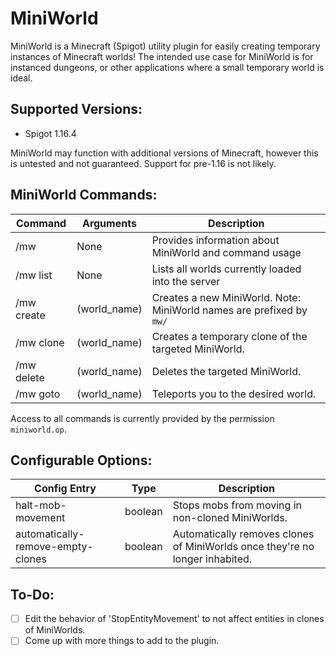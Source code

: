 # MiniWorld

MiniWorld is a Minecraft (Spigot) utility plugin for easily creating temporary instances of Minecraft worlds!
The intended use case for MiniWorld is for instanced dungeons, or other applications where a small temporary world is ideal.

## Supported Versions:
- Spigot 1.16.4

MiniWorld may function with additional versions of Minecraft, however this is untested and not guaranteed.
Support for pre-1.16 is not likely.

## MiniWorld Commands:

Command | Arguments | Description
------- | --------- | -----------
/mw | None | Provides information about MiniWorld and command usage
/mw list | None | Lists all worlds currently loaded into the server
/mw create | (world_name) | Creates a new MiniWorld. Note: MiniWorld names are prefixed by `mw/`
/mw clone | (world_name) | Creates a temporary clone of the targeted MiniWorld.
/mw delete | (world_name) | Deletes the targeted MiniWorld.
/mw goto | (world_name) | Teleports you to the desired world.

Access to all commands is currently provided by the permission `miniworld.op`.

## Configurable Options:

Config Entry | Type | Description
------------ | ----------- | -----------
halt-mob-movement | boolean | Stops mobs from moving in non-cloned MiniWorlds.
automatically-remove-empty-clones | boolean | Automatically removes clones of MiniWorlds once they're no longer inhabited.

## To-Do:

- [ ] Edit the behavior of 'StopEntityMovement' to not affect entities in clones of MiniWorlds.
- [ ] Come up with more things to add to the plugin. 
